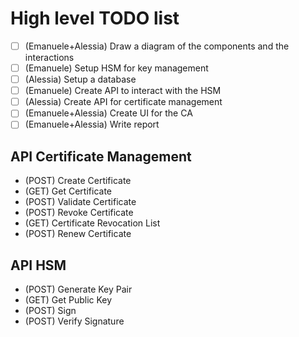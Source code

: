 # High level TODO list
- [ ] (Emanuele+Alessia) Draw a diagram of the components and the interactions
- [ ] (Emanuele) Setup HSM for key management
- [ ] (Alessia) Setup a database
- [ ] (Emanuele) Create API to interact with the HSM
- [ ] (Alessia) Create API for certificate management
- [ ] (Emanuele+Alessia) Create UI for the CA
- [ ] (Emanuele+Alessia) Write report

## API Certificate Management 
- (POST) Create Certificate  
- (GET) Get Certificate 
- (POST) Validate Certificate 
- (POST) Revoke Certificate
- (GET) Certificate Revocation List
- (POST) Renew Certificate

## API HSM
- (POST) Generate Key Pair
- (GET) Get Public Key
- (POST) Sign 
- (POST) Verify Signature
  